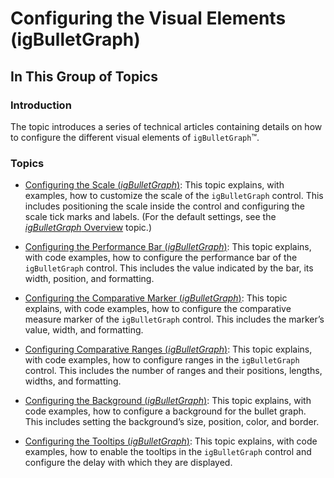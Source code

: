 ﻿<!--
|metadata|
{
    "fileName": "igbulletgraph-configuring-the-visual-elements",
    "controlName": "igBulletGraph",
    "tags": ["Charting","How Do I"]
}
|metadata|
-->

# Configuring the Visual Elements (igBulletGraph)



## In This Group of Topics

### Introduction

The topic introduces a series of technical articles containing details on how to configure the different visual elements of `igBulletGraph`™.

### Topics

- [Configuring the Scale (*igBulletGraph*)](igBulletGraph-Configuring-the-Scale.html): This topic explains, with examples, how to customize the scale of the `igBulletGraph` control. This includes positioning the scale inside the control and configuring the scale tick marks and labels. (For the default settings, see the [*igBulletGraph* Overview](igBulletGraph-Overview.html) topic.)

- [Configuring the Performance Bar (*igBulletGraph*)](igBulletGraph-Configuring-the-Performance-Bar.html): This topic explains, with code examples, how to configure the performance bar of the `igBulletGraph` control. This includes the value indicated by the bar, its width, position, and formatting.

- [Configuring the Comparative Marker (*igBulletGraph*)](igBulletGraph-Configuring-the-Comparative-Marker.html): This topic explains, with code examples, how to configure the comparative measure marker of the `igBulletGraph` control. This includes the marker’s value, width, and formatting.

- [Configuring Comparative Ranges (*igBulletGraph*)](igBulletGraph-Configuring-Comparative-Ranges.html): This topic explains, with code examples, how to configure ranges in the `igBulletGraph` control. This includes the number of ranges and their positions, lengths, widths, and formatting.

- [Configuring the Background (*igBulletGraph*)](igBulletGraph-Configuring-the-Background.html): This topic explains, with code examples, how to configure a background for the bullet graph. This includes setting the background’s size, position, color, and border.

- [Configuring the Tooltips (*igBulletGraph*)](igBulletGraph-Configuring-the-Tooltips.html): This topic explains, with code examples, how to enable the tooltips in the `igBulletGraph` control and configure the delay with which they are displayed.





 

 


